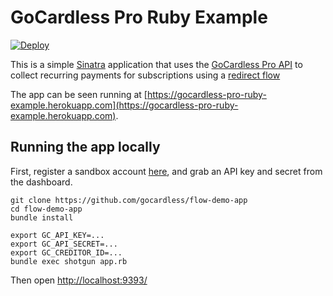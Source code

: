 # GoCardless Pro Ruby Example

[![Deploy](https://www.herokucdn.com/deploy/button.png)](https://heroku.com/deploy)

This is a simple [Sinatra](http://www.sinatrarb.com/) application that uses the [GoCardless Pro API](https://developer.gocardless.com/pro/) to collect recurring payments for subscriptions using a [redirect flow](https://developer.gocardless.com/pro/#api-endpoints-redirect-flows)

The app can be seen running at [https://gocardless-pro-ruby-example.herokuapp.com](https://gocardless-pro-ruby-example.herokuapp.com).

## Running the app locally

First, register a sandbox account [here](https://manage-sandbox.gocardless.com/), and grab an API key and secret from the dashboard.

```
git clone https://github.com/gocardless/flow-demo-app
cd flow-demo-app
bundle install

export GC_API_KEY=...
export GC_API_SECRET=...
export GC_CREDITOR_ID=...
bundle exec shotgun app.rb
```

Then open [http://localhost:9393/](http://localhost:9393/)
